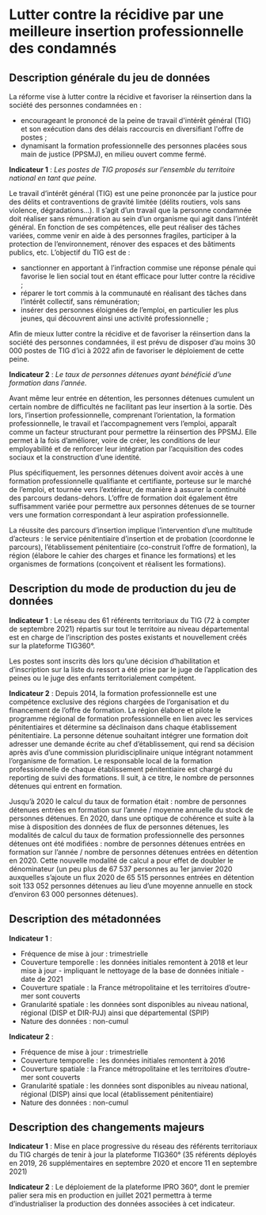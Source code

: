 # Lutter contre la récidive par une meilleure insertion professionnelle des condamnés
## Description générale du jeu de données
La réforme vise à lutter contre la récidive et favoriser la réinsertion dans la société des personnes condamnées en : 
- encourageant le prononcé de la peine de travail d'intérêt général (TIG) et son exécution dans des délais raccourcis en diversifiant l'offre de postes ;
- dynamisant la formation professionnelle des personnes placées sous main de justice (PPSMJ), en milieu ouvert comme fermé.

**Indicateur 1** : _Les postes de TIG proposés sur l’ensemble du territoire national en tant que peine._

Le travail d’intérêt général (TIG) est une peine prononcée par la justice pour des délits et contraventions de gravité limitée (délits routiers, vols sans violence, dégradations…). Il s’agit d’un travail que la personne condamnée doit réaliser sans rémunération au sein d’un organisme qui agit dans l’intérêt général. En fonction de ses compétences, elle peut réaliser des tâches variées, comme venir en aide à des personnes fragiles, participer à la protection de l’environnement, rénover des espaces et des bâtiments publics, etc. L’objectif du TIG est de : 
-	sanctionner en apportant à l’infraction commise une réponse pénale qui favorise le lien social tout en étant efficace pour lutter contre la récidive ; 
-	réparer le tort commis à la communauté en réalisant des tâches dans l’intérêt collectif, sans rémunération; 
-	insérer des personnes éloignées de l’emploi, en particulier les plus jeunes, qui découvrent ainsi une activité professionnelle ;

Afin de mieux lutter contre la récidive et de favoriser la réinsertion dans la société des personnes condamnées, il est prévu de disposer d’au moins 30 000 postes de TIG d’ici à 2022 afin de favoriser le déploiement de cette peine.

**Indicateur 2** : _Le taux de personnes détenues ayant bénéficié d’une formation dans l’année._

Avant même leur entrée en détention, les personnes détenues cumulent un certain nombre de difficultés ne facilitant pas leur insertion à la sortie. Dès lors, l’insertion professionnelle, comprenant l’orientation, la formation professionnelle, le travail et l’accompagnement vers l’emploi, apparaît comme un facteur structurant pour permettre la réinsertion des PPSMJ. Elle permet à la fois d’améliorer, voire de créer, les conditions de leur employabilité et de renforcer leur intégration par l’acquisition des codes sociaux et la construction d’une identité.

Plus spécifiquement, les personnes détenues doivent avoir accès à une formation professionnelle qualifiante et certifiante, porteuse sur le marché de l’emploi, et tournée vers l’extérieur, de manière à assurer la continuité des parcours dedans-dehors. L’offre de formation doit également être suffisamment variée pour permettre aux personnes détenues de se tourner vers une formation correspondant à leur aspiration professionnelle.

La réussite des parcours d’insertion implique l’intervention d’une multitude d’acteurs : le service pénitentiaire d’insertion et de probation (coordonne le parcours), l’établissement pénitentiaire (co-construit l’offre de formation), la région (élabore le cahier des charges et finance les formations) et les organismes de formations (conçoivent et réalisent les formations).

## Description du mode de production du jeu de données
**Indicateur 1** : 
Le réseau des 61 référents territoriaux du TIG (72 à compter de septembre 2021) répartis sur tout le territoire au niveau départemental est en charge de l’inscription des postes existants et nouvellement créés sur la plateforme TIG360°.

Les postes sont inscrits dès lors qu’une décision d’habilitation et d’inscription sur la liste du ressort a été prise par le juge de l’application des peines ou le juge des enfants territorialement compétent.

**Indicateur 2** : 
Depuis 2014, la formation professionnelle est une compétence exclusive des régions chargées de l’organisation et du financement de l’offre de formation. La région élabore et pilote le programme régional de formation professionnelle en lien avec les services pénitentiaires et détermine sa déclinaison dans chaque établissement pénitentiaire.
La personne détenue souhaitant intégrer une formation doit adresser une demande écrite au chef d’établissement, qui rend sa décision après avis d’une commission pluridisciplinaire unique intégrant notamment l’organisme de formation. 
Le responsable local de la formation professionnelle de chaque établissement pénitentiaire est chargé du reporting de suivi des formations. Il suit, à ce titre, le nombre de personnes détenues qui entrent en formation.

Jusqu’à 2020 le calcul du taux de formation était : nombre de personnes détenues entrées en formation sur l’année / moyenne annuelle du stock de personnes détenues. En 2020, dans une optique de cohérence et suite à la mise à disposition des données de flux de personnes détenues, les modalités de calcul du taux de formation professionnelle des personnes détenues ont été modifiées : nombre de personnes détenues entrées en formation sur l’année / nombre de personnes détenues entrées en détention en 2020. Cette nouvelle modalité de calcul a pour effet de doubler le dénominateur (un peu plus de 67 537 personnes au 1er janvier 2020 auxquelles s’ajoute un flux 2020 de 65 515 personnes entrées en détention soit 133 052 personnes détenues au lieu d’une moyenne annuelle en stock d’environ 63 000 personnes détenues).

## Description des métadonnées 
**Indicateur 1** : 
-	Fréquence de mise à jour : trimestrielle
-	Couverture temporelle : les données initiales remontent à 2018 et leur mise à jour - impliquant le nettoyage de la base de données initiale - date de 2021
-	Couverture spatiale : la France métropolitaine et les territoires d’outre-mer sont couverts
-	Granularité spatiale : les données sont disponibles au niveau national, régional (DISP et DIR-PJJ) ainsi que départemental (SPIP)
-	Nature des données : non-cumul 

**Indicateur 2** : 
-	Fréquence de mise à jour : trimestrielle
-	Couverture temporelle : les données initiales remontent à 2016 
-	Couverture spatiale : la France métropolitaine et les territoires d’outre-mer sont couverts
-	Granularité spatiale : les données sont disponibles au niveau national, régional (DISP) ainsi que local (établissement pénitentiaire)
-	Nature des données : non-cumul 

## Description des changements majeurs
**Indicateur 1** : 
Mise en place progressive du réseau des référents territoriaux du TIG chargés de tenir à jour la plateforme TIG360° (35 référents déployés en 2019, 26 supplémentaires en septembre 2020 et encore 11 en septembre 2021)

**Indicateur 2** : 
Le déploiement de la plateforme IPRO 360°, dont le premier palier sera mis en production en juillet 2021 permettra à terme d’industrialiser la production des données associées à cet indicateur.